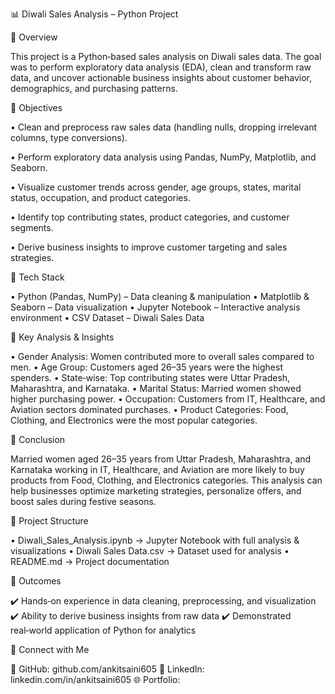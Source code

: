 📊 Diwali Sales Analysis – Python Project

🔹 Overview

This project is a Python‑based sales analysis on Diwali sales data. The goal was to perform exploratory data analysis (EDA), clean and transform raw data, and uncover actionable business insights about customer behavior, demographics, and purchasing patterns.

🔹 Objectives

• Clean and preprocess raw sales data (handling nulls, dropping irrelevant columns, type conversions).

• Perform exploratory data analysis using Pandas, NumPy, Matplotlib, and Seaborn.

• Visualize customer trends across gender, age groups, states, marital status, occupation, and product categories.

• Identify top contributing states, product categories, and customer segments.

• Derive business insights to improve customer targeting and sales strategies.

🔹 Tech Stack

• Python (Pandas, NumPy) – Data cleaning & manipulation
• Matplotlib & Seaborn – Data visualization
• Jupyter Notebook – Interactive analysis environment
• CSV Dataset – Diwali Sales Data

🔹 Key Analysis & Insights

• Gender Analysis: Women contributed more to overall sales compared to men.
• Age Group: Customers aged 26–35 years were the highest spenders.
• State‑wise: Top contributing states were Uttar Pradesh, Maharashtra, and Karnataka.
• Marital Status: Married women showed higher purchasing power.
• Occupation: Customers from IT, Healthcare, and Aviation sectors dominated purchases.
• Product Categories: Food, Clothing, and Electronics were the most popular categories.

🔹 Conclusion

Married women aged 26–35 years from Uttar Pradesh, Maharashtra, and Karnataka working in IT, Healthcare, and Aviation are more likely to buy products from Food, Clothing, and Electronics categories.
This analysis can help businesses optimize marketing strategies, personalize offers, and boost sales during festive seasons.

🔹 Project Structure

• Diwali_Sales_Analysis.ipynb → Jupyter Notebook with full analysis & visualizations
• Diwali Sales Data.csv → Dataset used for analysis
• README.md → Project documentation

🔹 Outcomes

✔️ Hands‑on experience in data cleaning, preprocessing, and visualization 
✔️ Ability to derive business insights from raw data 
✔️ Demonstrated real‑world application of Python for analytics

🔗 Connect with Me

🐙 GitHub: github.com/ankitsaini605 🔗 LinkedIn: linkedin.com/in/ankitsaini605 🌐 Portfolio: 
